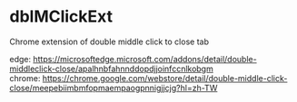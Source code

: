 # dblMClickExt
Chrome extension of double middle click to close tab

edge: https://microsoftedge.microsoft.com/addons/detail/double-middleclick-close/apalhnbfahnnddopdjjoinfccnlkobgm<br>
chrome: https://chrome.google.com/webstore/detail/double-middle-click-close/meepebiimbmfopmaempaogpnnigjjcjg?hl=zh-TW
